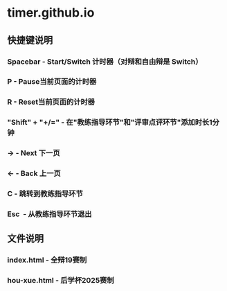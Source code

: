 # timer.github.io
## 快捷键说明
### Spacebar        - Start/Switch 计时器（对辩和自由辩是 Switch）
### P               - Pause当前页面的计时器
### R               - Reset当前页面的计时器
### "Shift" + "+/=" - 在"教练指导环节"和"评审点评环节"添加时长1分钟
### →               - Next 下一页
### ←               - Back 上一页
### C               - 跳转到教练指导环节
### Esc             - 从教练指导环节退出
## 文件说明
### index.html      - 全辩19赛制
### hou-xue.html    - 后学杯2025赛制